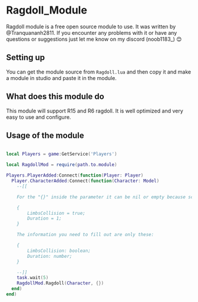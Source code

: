 # Ragdoll_Module

Ragdoll module is a free open source module to use. It was written by @Tranquananh2811. If you encounter any problems with it or have any questions or suggestions just let me know on my discord (noob1183_) 😊

## Setting up

You can get the module source from `Ragdoll.lua` and then copy it and make a module in studio and paste it in the module.

## What does this module do

This module will support R15 and R6 ragdoll. It is well optimized and very easy to use and configure.

## Usage of the module

```lua

local Players = game:GetService('Players')

local RagdollMod = require(path.to.module)

Players.PlayerAdded:Connect(function(Player: Player)
  Player.CharacterAdded:Connect(function(Character: Model)
    --[[

    For the "{}" inside the parameter it can be nil or empty because script will auto if it is nil or empty with default value which mention below:

    {
		LimbsCollision = true;
		Duration = 1;
    }

    The information you need to fill out are only these:

    {
    	LimbsCollision: boolean;
    	Duration: number;
    }

    --]]
    task.wait(5)
    RagdollMod.Ragdoll(Character, {})
  end)
end)

```
